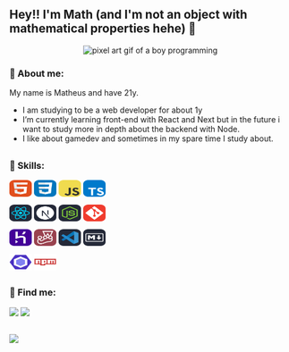 ## Hey!! I'm Math (and I'm not an object with mathematical properties hehe) 👋

<div align="center">
<img alt="pixel art gif of a boy programming" src="https://res.cloudinary.com/ddiiakz1t/image/upload/v1670347611/readme-gifs/gif-code_ku7amz.webp">
</div>

### 🦝 About me:

My name is Matheus and have 21y.

- I am studying to be a web developer for about 1y
- I’m currently learning front-end with React and Next but in the future i want to study more in depth about the backend 
with Node.
- I like about gamedev and sometimes in my spare time I study about.

##

### 🔧 Skills:
<div style="display: inline_block">
  <img align="center" alt="Math-HTML" height="30" width="40" src="https://github.com/tandpfun/skill-icons/blob/main/icons/HTML.svg">
  <img align="center" alt="Math-CSS" height="30" width="40" src="https://github.com/tandpfun/skill-icons/blob/main/icons/CSS.svg">
  <img align="center" alt="Math-Js" height="30" width="40" src="https://github.com/tandpfun/skill-icons/blob/main/icons/JavaScript.svg">
  <img align="center" alt="Math-Ts" height="30" width="40" src="https://github.com/tandpfun/skill-icons/blob/main/icons/TypeScript.svg">
  <p></p>
  <img align="center" alt="Math-React" height="30" width="40" src="https://github.com/tandpfun/skill-icons/blob/main/icons/React-Dark.svg">
  <img align="center" alt="Math-Next" height="30" width="40" src="https://github.com/tandpfun/skill-icons/blob/main/icons/NextJS-Dark.svg">
  <img align="center" alt="Math-Node" height="30" width="40" src="https://github.com/tandpfun/skill-icons/blob/main/icons/NodeJS-Dark.svg">
  <img align="center" alt="Math-Git" height="30" width="40" src="https://github.com/tandpfun/skill-icons/blob/main/icons/Git.svg">
  <p></p>
  <img align="center" alt="Math-Heroku" height="30" width="40" src="https://github.com/tandpfun/skill-icons/blob/main/icons/Heroku.svg">
  <img align="center" alt="Math-Jest" height="30" width="40" src="https://github.com/tandpfun/skill-icons/blob/main/icons/Jest.svg">
  <img align="center" alt="Math-Vscode" height="30" width="40" src="https://github.com/tandpfun/skill-icons/blob/main/icons/VSCode-Dark.svg">
  <img align="center" alt="Math-Markdown" height="30" width="40" src="https://github.com/tandpfun/skill-icons/blob/main/icons/Markdown-Dark.svg">
  <p></p>
  <img align="center" alt="Math-Eslint" height="30" width="40" src="https://github.com/devicons/devicon/blob/master/icons/eslint/eslint-original.svg">
  <img align="center" alt="Math-Npm" height="30" width="40" src="https://github.com/devicons/devicon/blob/master/icons/npm/npm-original-wordmark.svg">
</div>

##

### 🔎 Find me:
<div>
  <a href = "mailto:eumathfreitas@gmail.com"><img src="https://img.shields.io/badge/Gmail-D14836?style=for-the-badge&logo=gmail&logoColor=white" target="_blank"></a>
  <a href = "https://twitter.com/mathexe_"><img src="https://img.shields.io/badge/Twitter-1DA1F2?style=for-the-badge&logo=twitter&logoColor=white" target="_blank"></a>
</div>

##

<div>
  <a href="https://github.com/Mathh19">
  <img height="180em" src="https://github-readme-stats.vercel.app/api/top-langs/?username=Mathh19&layout=compact&langs_count=7&theme=midnight-purple"/>
</div>

##
